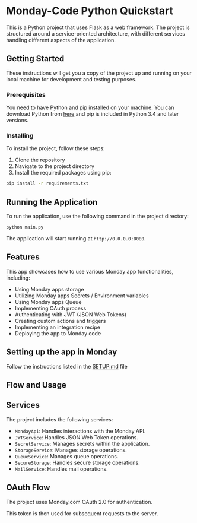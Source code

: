 # Monday-Code Python Quickstart

This is a Python project that uses Flask as a web framework. The project is structured around a service-oriented
architecture, with different services handling different aspects of the application.

## Getting Started

These instructions will get you a copy of the project up and running on your local machine for development and testing
purposes.

### Prerequisites

You need to have Python and pip installed on your machine. You can download Python
from [here](https://www.python.org/downloads/) and pip is included in Python 3.4 and later versions.

### Installing

To install the project, follow these steps:

1. Clone the repository
2. Navigate to the project directory
3. Install the required packages using pip:

```bash
pip install -r requirements.txt
```

## Running the Application

To run the application, use the following command in the project directory:

```bash
python main.py
```

The application will start running at `http://0.0.0.0:8080`.

## Features

This app showcases how to use various Monday app functionalities, including:

* Using Monday apps storage
* Utilizing Monday apps Secrets / Environment variables
* Using Monday apps Queue
* Implementing OAuth process
* Authenticating with JWT (JSON Web Tokens)
* Creating custom actions and triggers
* Implementing an integration recipe
* Deploying the app to Monday code

## Setting up the app in Monday

Follow the instructions listed in the [SETUP.md](SETUP.md) file

## Flow and Usage

## Services

The project includes the following services:

- `MondayApi`: Handles interactions with the Monday API.
- `JWTService`: Handles JSON Web Token operations.
- `SecretService`: Manages secrets within the application.
- `StorageService`: Manages storage operations.
- `QueueService`: Manages queue operations.
- `SecureStorage`: Handles secure storage operations.
- `MailService`: Handles mail operations.

## OAuth Flow

The project uses Monday.com OAuth 2.0 for authentication.

This token is then used for subsequent requests to the server.

[//]: # ()

[//]: # (Here is an example of how the OAuth flow works: )

[//]: # ()

[//]: # (1)

[//]: # ()

[//]: # ()

[//]: # (1. The user sends a request to the `/auth/login` endpoint.)

[//]: # (2. The server redirects the user to the OAuth provider's authorization page.)

[//]: # (3. The user logs in and authorizes the application.)

[//]: # (4. The OAuth provider redirects the user back to the `/auth/callback` endpoint with an authorization code.)

[//]: # (5. The server exchanges the authorization code for an access token.)

[//]: # (6. The server generates a JWT token and sends it to the user.)

